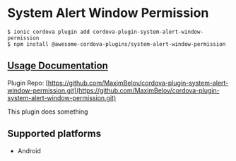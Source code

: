 # System Alert Window Permission

```text
$ ionic cordova plugin add cordova-plugin-system-alert-window-permission
$ npm install @awesome-cordova-plugins/system-alert-window-permission
```

## [Usage Documentation](https://danielsogl.gitbook.io/awesome-cordova-plugins/plugins/system-alert-window-permission/)

Plugin Repo: [https://github.com/MaximBelov/cordova-plugin-system-alert-window-permission.git](https://github.com/MaximBelov/cordova-plugin-system-alert-window-permission.git)

This plugin does something

## Supported platforms

* Android

